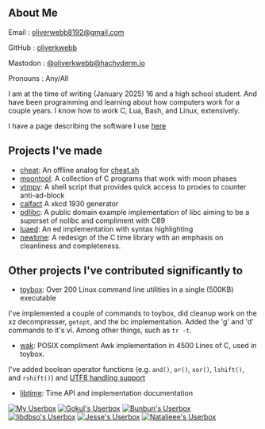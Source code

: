 ## About Me

Email
: oliverwebb8192@gmail.com

GitHub
: [oliverkwebb](https://www.github.com/oliverkwebb)

Mastodon
: [@oliverkwebb@hachyderm.io](https://hachyderm.io/@oliverkwebb)

Pronouns
: Any/All

I am at the time of writing (January 2025) 16 and a high school student.
And have been programming and learning about how computers work for a
couple years. I know how to work C, Lua, Bash, and Linux, extensively.

I have a page describing the software I use [here](/rocks)

## Projects I've made

- [cheat](https://github.com/oliverkwebb/cheat): An offline analog for [cheat.sh](https://cheat.sh)
- [moontool](https://github.com/oliverkwebb/moontool): A collection of C programs that work with moon phases
- [ytmpv](https://github.com/oliverkwebb/ytmpv): A shell script that provides quick access to proxies to counter anti-ad-block
- [calfact](https://github.com/oliverkwebb/calfact) A xkcd 1930 generator
- [pdlibc](https://github.com/oliverkwebb/pdlibc): A public domain example implementation of libc aiming to be a superset of nolibc and compliment with C89
- [luaed](https://codeberg.org/oliverkwebb/luaed): An ed implementation with syntax highlighting
- [newtime](https://github.com/oliverkwebb/newtime): A redesign of the C time library with an emphasis on cleanliness and completeness.

## Other projects I've contributed significantly to

- [toybox](https://www.landley.net/toybox): Over 200 Linux command line utilities in a single (500KB) executable

I've implemented a couple of commands to toybox, did cleanup work on the xz
decompresser, `getopt`, and the bc implementation. Added the 'g' and 'd'
commands to it's vi. Among other things, such as `tr -t`.

- [wak](https://www.github.com/raygard/wak): POSIX compliment Awk implementation in 4500 Lines of C, used in toybox.

I've added boolean operator functions (e.g. `and()`, `or()`, `xor()`, `lshift()`, and `rshift()`) and [UTF8 handling support](/articles/utfawk)

- [libtime](https://gitlab.com/libtime/documentation/-/wikis/home): Time API and implementation documentation

[![My Userbox](/8831.png)](https://oliverkwebb.github.io/)
[![Gokul's Userbox](https://gokulswam.me/assets/button.png)](https://gokulswam.me/)
[![Bunbun's Userbox](https://bunbun.dev/assets/88x31s/bunbun.dev.gif)](https://bunbun.dev/)
[![libdbso's Userbox](https://libdb.so/_fs/pics/88x31/d14.gif)](https://libdb.so/)
[![Jesse's Userbox](https://cpluspatch.com/images/icons/88x31.png)](https://cpluspatch.com/)
[![Natalieee's Userbox](https://natalieee.net/files/natalieee.net.png)](https://natalieee.net/)
